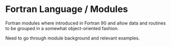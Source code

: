 # Fortran Language / Modules #

Fortran modules where introduced in Fortran 90 and allow data and routines to be grouped in a somewhat object-oriented fashion.

Need to go through module background and relevant examples.
